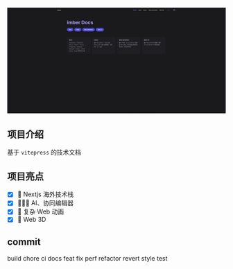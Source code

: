 ![](./md.png)

## 项目介绍

基于 `vitepress` 的技术文档

## 项目亮点

- [x] 👀 Nextjs 海外技术栈
- [x] 👮🏻‍♀️ AI、协同编辑器
- [x] 🥶 复杂 Web 动画
- [x] 🫡 Web 3D

## commit

build
chore
ci
docs
feat
fix
perf
refactor
revert
style
test
